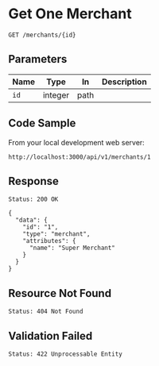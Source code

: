 # Get One Merchant

```
GET /merchants/{id}
```


## Parameters

Name       | Type    | In    | Description
-----------|---------|-------|--------------
`id`       | integer | path  |


## Code Sample

From your local development web server:

```
http://localhost:3000/api/v1/merchants/1
```


## Response

```
Status: 200 OK
```

```
{
  "data": {
    "id": "1",
    "type": "merchant",
    "attributes": {
      "name": "Super Merchant"
    }
  }
}
```


## Resource Not Found

```
Status: 404 Not Found
```


## Validation Failed

```
Status: 422 Unprocessable Entity
```
